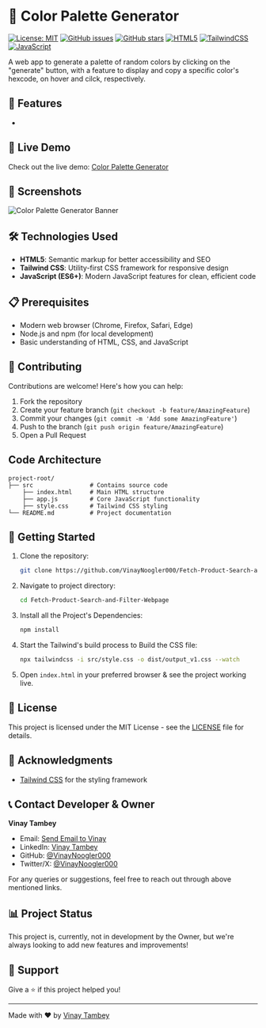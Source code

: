 # 🎨 Color Palette Generator

[![License: MIT](https://img.shields.io/badge/License-MIT-yellow.svg)](https://github.com/VinayNoogler000/Color-Palette-Generator/blob/main/LICENSE.txt)
[![GitHub issues](https://img.shields.io/github/issues/VinayNoogler000/Math-Quiz-Game)](https://github.com/VinayNoogler000/Color-Palette-Generator/issues)
[![GitHub stars](https://img.shields.io/github/stars/VinayNoogler000/Math-Quiz-Game)](https://github.com/VinayNoogler000/Color-Palette-Generator/stargazers)
[![HTML5](https://img.shields.io/badge/html5-%23E34F26.svg?style=for-the-badge&logo=html5&logoColor=white)](https://github.com/VinayNoogler000/Color-Palette-Generator/blob/main/src/index.html)
[![TailwindCSS](https://img.shields.io/badge/tailwindcss-%2338B2AC.svg?style=for-the-badge&logo=tailwind-css&logoColor=white)](https://github.com/VinayNoogler000/Color-Palette-Generator/blob/main/src/style.css)
[![JavaScript](https://img.shields.io/badge/javascript-%23323330.svg?style=for-the-badge&logo=javascript&logoColor=%23F7DF1E)](https://github.com/VinayNoogler000/Color-Palette-Generator/blob/main/src/app.js)

A web app to generate a palette of random colors by clicking on the "generate" button, with a feature to display and copy a specific color's hexcode, on hover and cilck, respectively.


## 🌟 Features

- 


## 🚀 Live Demo

Check out the live demo: [Color Palette Generator]()


## 📸 Screenshots

![Color Palette Generator Banner]()


## 🛠️ Technologies Used

- **HTML5**: Semantic markup for better accessibility and SEO
- **Tailwind CSS**: Utility-first CSS framework for responsive design
- **JavaScript (ES6+)**: Modern JavaScript features for clean, efficient code


## 📋 Prerequisites

- Modern web browser (Chrome, Firefox, Safari, Edge)
- Node.js and npm (for local development)
- Basic understanding of HTML, CSS, and JavaScript


## 🤝 Contributing

Contributions are welcome! Here's how you can help:

1. Fork the repository
2. Create your feature branch (`git checkout -b feature/AmazingFeature`)
3. Commit your changes (`git commit -m 'Add some AmazingFeature'`)
4. Push to the branch (`git push origin feature/AmazingFeature`)
5. Open a Pull Request


## Code Architecture

```
project-root/
├── src                # Contains source code
    ├── index.html     # Main HTML structure
    ├── app.js         # Core JavaScript functionality
    ├── style.css      # Tailwind CSS styling
└── README.md          # Project documentation
```


## 🎯 Getting Started

1. Clone the repository:
   ```bash
   git clone https://github.com/VinayNoogler000/Fetch-Product-Search-and-Filter-Webpage.git
   ```

2. Navigate to project directory:
   ```bash
   cd Fetch-Product-Search-and-Filter-Webpage
   ```

3. Install all the Project's Dependencies:
   ```bash
   npm install
   ```

4. Start the Tailwind's build process to Build the CSS file:
   ```bash
   npx tailwindcss -i src/style.css -o dist/output_v1.css --watch
   ```

5. Open `index.html` in your preferred browser & see the project working live.


## 📝 License

This project is licensed under the MIT License - see the [LICENSE](https://github.com/VinayNoogler000/Color-Palette-Generator/blob/main/LICENSE.txt) file for details.


## 🙏 Acknowledgments

- [Tailwind CSS](https://tailwindcss.com/) for the styling framework


## 📞 Contact Developer & Owner

**Vinay Tambey**
- Email: [Send Email to Vinay](mailto:vinaytambey000@gmail.com)
- LinkedIn: [Vinay Tambey](https://www.linkedin.com/in/vinaytambey)
- GitHub: [@VinayNoogler000](https://github.com/VinayNoogler000)
- Twitter/X: [@VinayNoogler000](https://x.com/VinayNoogler000)

For any queries or suggestions, feel free to reach out through above mentioned links.   


## 📊 Project Status

This project is, currently, not in development by the Owner, but we're always looking to add new features and improvements!


## 💼 Support

Give a ⭐️ if this project helped you!

---

Made with ❤️ by [Vinay Tambey](https://github.com/VinayNoogler000)